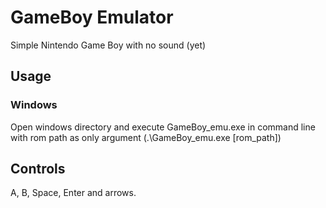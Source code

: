 # GameBoy Emulator
Simple Nintendo Game Boy with no sound (yet)

## Usage
### Windows
Open windows directory and execute GameBoy_emu.exe
in command line with rom path as only argument
(.\GameBoy_emu.exe [rom_path])

## Controls
A, B, Space, Enter and arrows.